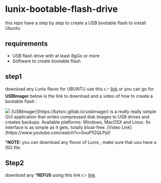 # lunix-bootable-flash-drive
this repo have a step by step to create a USB bootable flash to install Ubuntu 


## requirements

 - USB flash drive with at least 8gGo or more 
 - Software to create bootable flash 

## step1
download any Lunix flavor  for UBUNTU use this :point_right: [link](https://ubuntu.com/download/desktop)  or you can go for **USBImager** below is the link to download and a video of how to create a bootable flash :

<img src="https://gitlab.com/bztsrc/usbimager/raw/master/src/misc/icon32.png">
[USBImager](https://bztsrc.gitlab.io/usbimager) is a really really simple GUI application that writes compressed disk images to USB drives
and creates backups. Available platforms: Windows, MacOSX and Linux. Its interface is as simple as it gets, totally bloat-free.  [Video Link](https://www.youtube.com/watch?v=0xuP1GQLPpI)

***NOTE:** you can download any flovor of Lunix , make sure that uou have a ISO file. 
## Step2

download any ***REFUS** using this link :point_right: [link](https://rufus.ie/en/) 
